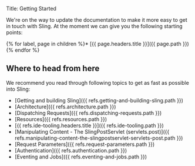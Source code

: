 Title: Getting Started

We're on the way to update the documentation to make it more easy to get in touch with Sling. At the moment we can give you the following starting points:

{% for label, page in children %}* [{{ page.headers.title }}]({{ page.path }})
{% endfor %}

## Where to head from here

We recommend you read through following topics to get as fast as possible into Sling: 

* [Getting and building Sling]({{ refs.getting-and-building-sling.path }})
* [Architecture]({{ refs.architecture.path }})
* [Dispatching Requests]({{ refs.dispatching-requests.path }})
* [Resources]({{ refs.resources.path }})
* [{{ refs.ide-tooling.headers.title }}]({{ refs.ide-tooling.path }})
* [Manipulating Content - The SlingPostServlet (servlets.post)]({{ refs.manipulating-content-the-slingpostservlet-servlets-post.path }})
* [Request Parameters]({{ refs.request-parameters.path }})
* [Authentication]({{ refs.authentication.path }})
* [Eventing and Jobs]({{ refs.eventing-and-jobs.path }})
